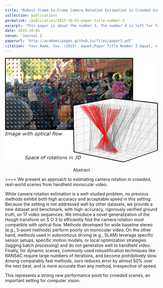 ```yaml
---
title: "Robust Frame-to-Frame Camera Rotation Estimation in Crowded Scenes"
collection: publications
permalink: /publication/2015-10-01-paper-title-number-3
excerpt: 'This paper is about the number 3. The number 4 is left for future work.'
date: 2015-10-01
venue: 'Journal 1'
paperurl: 'http://academicpages.github.io/files/paper3.pdf'
citation: 'Your Name, You. (2015). &quot;Paper Title Number 3.&quot; <i>Journal 1</i>. 1(3).'
---
```


![Image of Hough transform on S O 3 to efficiently find the camera rotation most compatible with optical flow](/images/rotation-estimation.jpg)

<p style="text-align: center;">Abstract</p>
====
We present an approach to estimating camera rotation in crowded, real-world scenes from handheld monocular video.

While camera rotation estimation is a well-studied problem, no previous methods exhibit both high accuracy and acceptable speed in this setting. Because the setting is not addressed well by other datasets, we provide a new dataset and benchmark, with high-accuracy, rigorously verified ground truth, on 17 video sequences. We introduce a novel generalization of the Hough transform on S O 3 to efficiently find the camera rotation most compatible with optical flow. Methods developed for wide baseline stereo (e.g., 5-point methods) perform poorly on monocular video. On the other hand, methods used in autonomous driving (e.g., SLAM) leverage specific sensor setups, specific motion models, or local optimization strategies (lagging batch processing) and do not generalize well to handheld video. Finally, for dynamic scenes, commonly used robustification techniques like RANSAC require large numbers of iterations, and become prohibitively slow. Among comparably fast methods, ours reduces error by almost 50% over the next best, and is more accurate than any method, irrespective of speed.

This represents a strong new performance point for crowded scenes, an important setting for computer vision.
